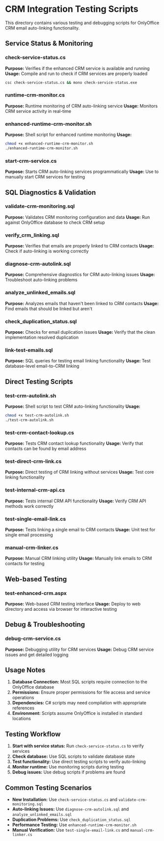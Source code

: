 # CRM Integration Testing Scripts

This directory contains various testing and debugging scripts for OnlyOffice CRM email auto-linking functionality.

## Service Status & Monitoring

### check-service-status.cs
**Purpose:** Verifies if the enhanced CRM service is available and running
**Usage:** Compile and run to check if CRM services are properly loaded
```bash
csc check-service-status.cs && mono check-service-status.exe
```

### runtime-crm-monitor.cs
**Purpose:** Runtime monitoring of CRM auto-linking service
**Usage:** Monitors CRM service activity in real-time

### enhanced-runtime-crm-monitor.sh
**Purpose:** Shell script for enhanced runtime monitoring
**Usage:** 
```bash
chmod +x enhanced-runtime-crm-monitor.sh
./enhanced-runtime-crm-monitor.sh
```

### start-crm-service.cs
**Purpose:** Starts CRM auto-linking services programmatically
**Usage:** Use to manually start CRM services for testing

## SQL Diagnostics & Validation

### validate-crm-monitoring.sql
**Purpose:** Validates CRM monitoring configuration and data
**Usage:** Run against OnlyOffice database to check CRM setup

### verify_crm_linking.sql
**Purpose:** Verifies that emails are properly linked to CRM contacts
**Usage:** Check if auto-linking is working correctly

### diagnose-crm-autolink.sql
**Purpose:** Comprehensive diagnostics for CRM auto-linking issues
**Usage:** Troubleshoot auto-linking problems

### analyze_unlinked_emails.sql
**Purpose:** Analyzes emails that haven't been linked to CRM contacts
**Usage:** Find emails that should be linked but aren't

### check_duplication_status.sql
**Purpose:** Checks for email duplication issues
**Usage:** Verify that the clean implementation resolved duplication

### link-test-emails.sql
**Purpose:** SQL queries for testing email linking functionality
**Usage:** Test database-level email-to-CRM linking

## Direct Testing Scripts

### test-crm-autolink.sh
**Purpose:** Shell script to test CRM auto-linking functionality
**Usage:**
```bash
chmod +x test-crm-autolink.sh
./test-crm-autolink.sh
```

### test-crm-contact-lookup.cs
**Purpose:** Tests CRM contact lookup functionality
**Usage:** Verify that contacts can be found by email address

### test-direct-crm-link.cs
**Purpose:** Direct testing of CRM linking without services
**Usage:** Test core linking functionality

### test-internal-crm-api.cs
**Purpose:** Tests internal CRM API functionality
**Usage:** Verify CRM API methods work correctly

### test-single-email-link.cs
**Purpose:** Tests linking a single email to CRM contacts
**Usage:** Unit test for single email processing

### manual-crm-linker.cs
**Purpose:** Manual CRM linking utility
**Usage:** Manually link emails to CRM contacts for testing

## Web-based Testing

### test-enhanced-crm.aspx
**Purpose:** Web-based CRM testing interface
**Usage:** Deploy to web directory and access via browser for interactive testing

## Debug & Troubleshooting

### debug-crm-service.cs
**Purpose:** Debugging utility for CRM services
**Usage:** Debug CRM service issues and get detailed logging

## Usage Notes

1. **Database Connection:** Most SQL scripts require connection to the OnlyOffice database
2. **Permissions:** Ensure proper permissions for file access and service operations
3. **Dependencies:** C# scripts may need compilation with appropriate references
4. **Environment:** Scripts assume OnlyOffice is installed in standard locations

## Testing Workflow

1. **Start with service status:** Run `check-service-status.cs` to verify services
2. **Check database:** Use SQL scripts to validate database state
3. **Test functionality:** Use direct testing scripts to verify auto-linking
4. **Monitor runtime:** Use monitoring scripts during testing
5. **Debug issues:** Use debug scripts if problems are found

## Common Testing Scenarios

- **New Installation:** Use `check-service-status.cs` and `validate-crm-monitoring.sql`
- **Auto-linking Issues:** Use `diagnose-crm-autolink.sql` and `analyze_unlinked_emails.sql`
- **Duplication Problems:** Use `check_duplication_status.sql`
- **Performance Testing:** Use `enhanced-runtime-crm-monitor.sh`
- **Manual Verification:** Use `test-single-email-link.cs` and `manual-crm-linker.cs`